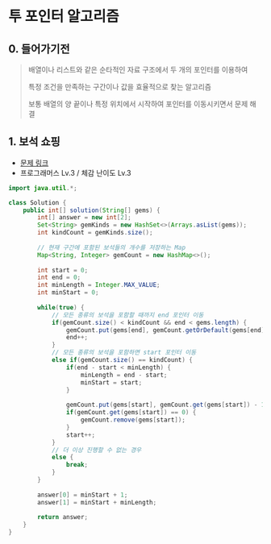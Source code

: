 # 투 포인터 알고리즘

## 0. 들어가기전

> 배열이나 리스트와 같은 순타적인 자료 구조에서 두 개의 포인터를 이용하여&#x20;
>
> 특정 조건을 만족하는 구간이나 값을 효율적으로 찾는 알고리즘
>
> 보통 배열의 양 끝이나 특정 위치에서 시작하여 포인터를 이동시키면서 문제 해결



## 1. 보석 쇼핑

* [문제 링크](https://school.programmers.co.kr/learn/courses/30/lessons/67258)
* 프로그래머스 Lv.3 / 체감 난이도 Lv.3

```java
import java.util.*;

class Solution {
    public int[] solution(String[] gems) {
        int[] answer = new int[2];
        Set<String> gemKinds = new HashSet<>(Arrays.asList(gems));
        int kindCount = gemKinds.size();
        
        // 현재 구간에 포함된 보석들의 개수를 저장하는 Map
        Map<String, Integer> gemCount = new HashMap<>();
        
        int start = 0;
        int end = 0;
        int minLength = Integer.MAX_VALUE;
        int minStart = 0;
        
        while(true) {
            // 모든 종류의 보석을 포함할 때까지 end 포인터 이동
            if(gemCount.size() < kindCount && end < gems.length) {
                gemCount.put(gems[end], gemCount.getOrDefault(gems[end], 0) + 1);
                end++;
            }
            // 모든 종류의 보석을 포함하면 start 포인터 이동
            else if(gemCount.size() == kindCount) {
                if(end - start < minLength) {
                    minLength = end - start;
                    minStart = start;
                }
                
                gemCount.put(gems[start], gemCount.get(gems[start]) - 1);
                if(gemCount.get(gems[start]) == 0) {
                    gemCount.remove(gems[start]);
                }
                start++;
            }
            // 더 이상 진행할 수 없는 경우
            else {
                break;
            }
        }
        
        answer[0] = minStart + 1;
        answer[1] = minStart + minLength;
        
        return answer;
    }
}
```
